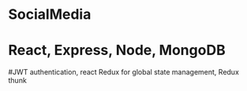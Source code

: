 # SocialMedia
# React, Express, Node, MongoDB
#JWT authentication, react Redux for global state management, Redux thunk
